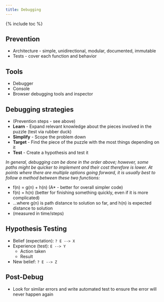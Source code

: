 ```yaml
---
title: Debugging
---
```


{% include toc %}

## Prevention
- Architecture - simple, unidirectional, modular, documented, immutable
- Tests - cover each function and behavior

## Tools
- Debugger
- Console
- Browser debugging tools and inspector

## Debugging strategies
- (Prevention steps - see above)
- **Learn** - Expand relevant knowledge about the pieces involved in the puzzle (test via rubber duck)
- **Simplify** - Scope the problem down
- **Target** - Find the piece of the puzzle with the most things depending on it
- **Test** - Create a hypothesis and test it

_In general, debugging can be done in the order above; however, some paths might be quicker to implement and their cost therefore is lower. At points where there are multiple options going forward, it is usually best to follow a method between these two functions:_
- f(n) = g(n) + h(n)	(A* - better for overall simpler code)
- f(n) = h(n)		(better for finishing something quickly, even if it is more complicated)
- ...where g(n) is path distance to solution so far, and h(n) is expected distance to solution
- (measured in time/steps)

## Hypothesis Testing
- Belief (expectation): `? E --> X`
- Experience (test): `E --> Y`
  - Action taken
  - Result
- New belief: `? E --> Z`

## Post-Debug
- Look for similar errors and write automated test to ensure the error will never happen again
